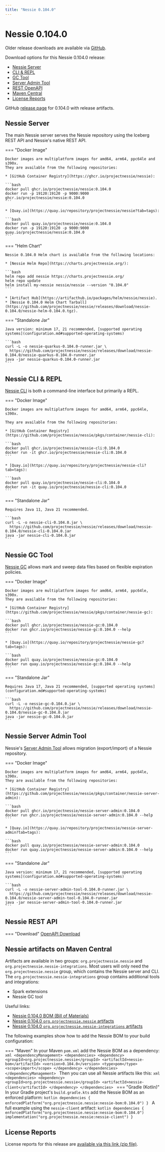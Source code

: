 ```yaml
---
title: "Nessie 0.104.0"
---
```


# Nessie 0.104.0

Older release downloads are available via [GitHub](https://github.com/projectnessie/nessie/releases).

Download options for this Nessie 0.104.0 release:

* [Nessie Server](#nessie-server)
* [CLI & REPL](#nessie-cli--repl)
* [GC Tool](#nessie-gc-tool)
* [Server Admin Tool](#nessie-server-admin-tool)
* [REST OpenAPI](#nessie-rest-api)
* [Maven Central](#nessie-artifacts-on-maven-central)
* [License Reports](#license-reports)

GitHub [release page](https://github.com/projectnessie/nessie/releases/tag/nessie-0.104.0) for 0.104.0 with release artifacts.

## Nessie Server

The main Nessie server serves the Nessie repository using the Iceberg REST API and Nessie's native REST API.

=== "Docker Image"

    Docker images are multiplatform images for amd64, arm64, ppc64le and s390x.
    They are available from the following repositories:

    * [GitHub Container Registry](https://ghcr.io/projectnessie/nessie):

    ```bash
    docker pull ghcr.io/projectnessie/nessie:0.104.0
    docker run -p 19120:19120 -p 9000:9000 ghcr.io/projectnessie/nessie:0.104.0
    ```

    * [Quay.io](https://quay.io/repository/projectnessie/nessie?tab=tags):

    ```bash
    docker pull quay.io/projectnessie/nessie:0.104.0
    docker run -p 19120:19120 -p 9000:9000 quay.io/projectnessie/nessie:0.104.0
    ```

=== "Helm Chart"

    Nessie 0.104.0 Helm chart is available from the following locations:

    * [Nessie Helm Repo](https://charts.projectnessie.org/):

    ```bash
    helm repo add nessie https://charts.projectnessie.org/
    helm repo update
    helm install my-nessie nessie/nessie --version "0.104.0"
    ```

    * [Artifact Hub](https://artifacthub.io/packages/helm/nessie/nessie).
    * [Nessie 0.104.0 Helm Chart Tarball](https://github.com/projectnessie/nessie/releases/download/nessie-0.104.0/nessie-helm-0.104.0.tgz).

=== "Standalone Jar"

    Java version: minimum 17, 21 recommended, [supported operating systems](configuration.md#supported-operating-systems)

    ```bash
    curl -L -o nessie-quarkus-0.104.0-runner.jar \
      https://github.com/projectnessie/nessie/releases/download/nessie-0.104.0/nessie-quarkus-0.104.0-runner.jar
    java -jar nessie-quarkus-0.104.0-runner.jar
    ```

## Nessie CLI & REPL

[Nessie CLI](cli.md) is both a command-line interface but primarily a REPL.

=== "Docker Image"

    Docker images are multiplatform images for amd64, arm64, ppc64le, s390x.

    They are available from the following repositories:

    * [GitHub Container Registry](https://github.com/projectnessie/nessie/pkgs/container/nessie-cli):

    ```bash
    docker pull ghcr.io/projectnessie/nessie-cli:0.104.0
    docker run -it ghcr.io/projectnessie/nessie-cli:0.104.0 
    ```

    * [Quay.io](https://quay.io/repository/projectnessie/nessie-cli?tab=tags):

    ```bash
    docker pull quay.io/projectnessie/nessie-cli:0.104.0
    docker run -it quay.io/projectnessie/nessie-cli:0.104.0
    ```

=== "Standalone Jar"

    Requires Java 11, Java 21 recommended.

    ```bash
    curl -L -o nessie-cli-0.104.0.jar \
      https://github.com/projectnessie/nessie/releases/download/nessie-0.104.0/nessie-cli-0.104.0.jar
    java -jar nessie-cli-0.104.0.jar
    ```

## Nessie GC Tool

[Nessie GC](gc.md) allows mark and sweep data files based on flexible expiration policies.

=== "Docker Image"

    Docker images are multiplatform images for amd64, arm64, ppc64le, s390x.
    They are available from the following repositories:

    * [GitHub Container Registry](https://github.com/projectnessie/nessie/pkgs/container/nessie-gc):

    ```bash
    docker pull ghcr.io/projectnessie/nessie-gc:0.104.0
    docker run ghcr.io/projectnessie/nessie-gc:0.104.0 --help
    ```

    * [Quay.io](https://quay.io/repository/projectnessie/nessie-gc?tab=tags):

    ```bash
    docker pull quay.io/projectnessie/nessie-gc:0.104.0
    docker run quay.io/projectnessie/nessie-gc:0.104.0 --help
    ```

=== "Standalone Jar"

    Requires Java 17, Java 21 recommended, [supported operating systems](configuration.md#supported-operating-systems)

    ```bash
    curl -L -o nessie-gc-0.104.0.jar \
      https://github.com/projectnessie/nessie/releases/download/nessie-0.104.0/nessie-gc-0.104.0.jar
    java -jar nessie-gc-0.104.0.jar
    ```

## Nessie Server Admin Tool

Nessie's [Server Admin Tool](export_import.md) allows migration (export/import) of a
Nessie repository.

=== "Docker Image"

    Docker images are multiplatform images for amd64, arm64, ppc64le, s390x.
    They are available from the following repositories:

    * [GitHub Container Registry](https://github.com/projectnessie/nessie/pkgs/container/nessie-server-admin):

    ```bash
    docker pull ghcr.io/projectnessie/nessie-server-admin:0.104.0
    docker run ghcr.io/projectnessie/nessie-server-admin:0.104.0 --help
    ```

    * [Quay.io](https://quay.io/repository/projectnessie/nessie-server-admin?tab=tags):

    ```bash
    docker pull quay.io/projectnessie/nessie-server-admin:0.104.0
    docker run quay.io/projectnessie/nessie-server-admin:0.104.0 --help
    ```

=== "Standalone Jar"

    Java version: minimum 17, 21 recommended, [supported operating systems](configuration.md#supported-operating-systems)

    ```bash
    curl -L -o nessie-server-admin-tool-0.104.0-runner.jar \
      https://github.com/projectnessie/nessie/releases/download/nessie-0.104.0/nessie-server-admin-tool-0.104.0-runner.jar
    java -jar nessie-server-admin-tool-0.104.0-runner.jar
    ```

## Nessie REST API

=== "Download"
    [OpenAPI Download](https://github.com/projectnessie/nessie/releases/download/nessie-0.104.0/nessie-openapi-0.104.0.yaml)

## Nessie artifacts on Maven Central

Artifacts are available in two groups: `org.projectnessie.nessie` and
`org.projectnessie.nessie-integrations`. Most users will only need the `org.projectnessie.nessie`
group, which contains the Nessie server and CLI. The `org.projectnessie.nessie-integrations` group
contains additional tools and integrations:

* Spark extensions
* Nessie GC tool

Useful links:

* [Nessie 0.104.0 BOM (Bill of Materials)](https://search.maven.org/artifact/org.projectnessie.nessie/nessie-bom/0.104.0/pom)
* [Nessie 0.104.0 `org.projectnessie.nessie` artifacts](https://search.maven.org/search?q=g:org.projectnessie.nessie%20v:0.104.0)
* [Nessie 0.104.0 `org.projectnessie.nessie-integrations` artifacts](https://search.maven.org/search?q=g:org.projectnessie.nessie-integrations%20v:0.104.0)

The following examples show how to add the Nessie BOM to your build configuration:

=== "Maven"
    In your Maven `pom.xml` add the Nessie BOM as a dependency:
    ```xml
    <dependencyManagement>
      <dependencies>
        <dependency>
          <groupId>org.projectnessie.nessie</groupId>
          <artifactId>nessie-bom</artifactId>
          <version>0.104.0</version>
          <type>pom</type>
          <scope>import</scope>
        </dependency>
      </dependencies>
    </dependencyManagement>
    ```
    Then you can use all Nessie artifacts like this:
    ```xml
    <dependencies>
      <dependency>
        <groupId>org.projectnessie.nessie</groupId>
        <artifactId>nessie-client</artifactId>
      </dependency>
    </dependencies>
    ```
=== "Gradle (Kotlin)"
    In your Gradle project's `build.gradle.kts` add the Nessie BOM as an enforced platform:
    ```kotlin
    dependencies {
      enforcedPlatform("org.projectnessie.nessie:nessie-bom:0.104.0")
    }
    ```
    A full example using the `nessie-client` artifact:
    ```kotlin
    dependencies {
      enforcedPlatform("org.projectnessie.nessie:nessie-bom:0.104.0")
      implementation("org.projectnessie.nessie:nessie-client")
    }
    ```

## License Reports

License reports for this release are [available via this link (zip file)](https://github.com/projectnessie/nessie/releases/download/nessie-0.104.0/nessie-aggregated-license-report-0.104.0.zip).
